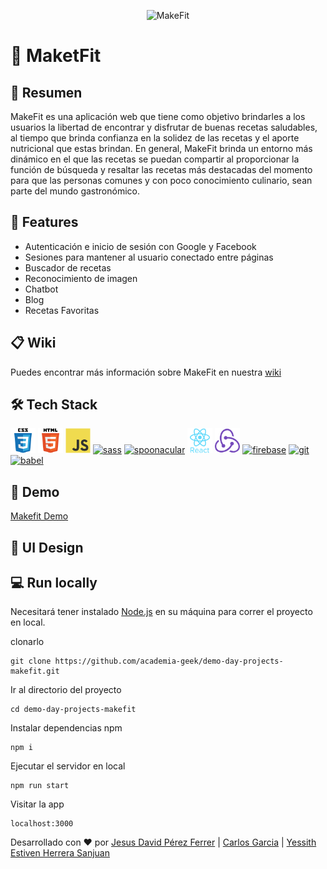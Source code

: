 <p style = 'text-align:center;'>
<img src="https://res.cloudinary.com/yessith/image/upload/v1651530732/pa6aq5kv1cxspy8neao1.png" alt="MakeFit" width="180px">
</p>

# 🥗 MaketFit

## 📍 Resumen

MakeFit es una aplicación web que tiene como objetivo brindarles a los usuarios la libertad de encontrar y disfrutar de buenas recetas saludables, al tiempo que brinda confianza en la solidez de las recetas y el aporte nutricional que estas brindan. En general, MakeFit brinda un entorno más dinámico en el que las recetas se puedan compartir al proporcionar la función de búsqueda y resaltar las recetas más destacadas del momento para que las personas comunes y con poco conocimiento culinario, sean parte del mundo gastronómico.

## 🧾 Features

* Autenticación e inicio de sesión con Google y Facebook
* Sesiones para mantener al usuario conectado entre páginas
* Buscador de recetas
* Reconocimiento de imagen
* Chatbot
* Blog
* Recetas Favoritas

## 📋 Wiki

Puedes encontrar más información sobre MakeFit en nuestra [wiki](https://github.com/academia-geek/demo-day-projects-makefit/wiki)

## 🛠️ Tech Stack

[<img src="https://raw.githubusercontent.com/devicons/devicon/master/icons/css3/css3-original-wordmark.svg" alt="css3" width="40" height="40"/>](https://www.w3schools.com/css/)
[<img src="https://raw.githubusercontent.com/devicons/devicon/master/icons/html5/html5-original-wordmark.svg" alt="html5" width="40" height="40"/>](https://www.w3.org/html/)
[<img src="https://raw.githubusercontent.com/devicons/devicon/master/icons/javascript/javascript-original.svg" alt="javascript" width="40" height="40"/>](https://developer.mozilla.org/en-US/docs/Web/JavaScript)
[<img src="https://sass-lang.com/assets/img/logos/logo-b6e1ef6e.svg" alt="sass" width="40" height="40"/>](https://sass-lang.com/guide)
[<img src="https://spoonacular.com/application/frontend/images/logo-simple-framed-green-gradient.svg" alt="spoonacular" width="40" height="40"/>](https://spoonacular.com/food-api)
[<img src="https://raw.githubusercontent.com/devicons/devicon/master/icons/react/react-original-wordmark.svg" alt="react" width="40" height="40"/>](https://reactjs.org/)
[<img src="https://raw.githubusercontent.com/devicons/devicon/master/icons/redux/redux-original.svg" alt="redux" width="40" height="40"/>](https://reactjs.org/)
[<img src="https://www.vectorlogo.zone/logos/firebase/firebase-icon.svg" alt="firebase" width="40" height="40"/>](https://firebase.google.com/)
[<img src="https://www.vectorlogo.zone/logos/git-scm/git-scm-icon.svg" alt="git" width="40" height="40"/>](https://git-scm.com/)
[<img src="https://www.vectorlogo.zone/logos/babeljs/babeljs-icon.svg" alt="babel" width="40" height="40"/>](https://babeljs.io/)

## 🚀 Demo

[Makefit Demo](https://github.com/academia-geek/demo-day-projects-makefit)

## 📌 UI Design

## 💻 Run locally

Necesitará tener instalado [Node.js](https://nodejs.org/es/download/)  en su máquina para correr el proyecto en local.

clonarlo

```
git clone https://github.com/academia-geek/demo-day-projects-makefit.git
```

Ir al directorio del proyecto

```
cd demo-day-projects-makefit
```

Instalar dependencias npm

```
npm i
```

Ejecutar el servidor en local

```
npm run start
```

Visitar la app

```
localhost:3000
```

Desarrollado con ❤️ por
[Jesus David Pérez Ferrer](https://github.com/Hipns1) |
[Carlos Garcia](https://github.com/CarlinGebyte) |
[Yessith Estiven Herrera Sanjuan](https://github.com/yessith)
